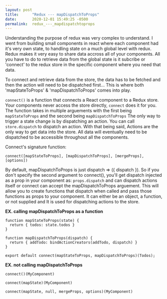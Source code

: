 ```yaml
---
layout: post
title:      "Redux --- mapDispatchToProps"
date:       2020-12-01 15:49:25 -0500
permalink:  redux_---_mapdispatchtoprops
---
```


Understanding the purpose of redux was very complex to understand. I went from building small components in react where each component had it's very own state, to handling state on a much global level with redux. Redux makes it very easy to share data accross all of your components. All you have to do to retrieve data from the global state is it subcribe or 'connect' to the redux store in the specific component where you need that data. 

To connect and retrieve data from the store, the data has to be fetched and then the action will need to be dispatched first... This is where both 'mapStateToProps' & 'mapDispatchToProps' comes into play.

`connect()` is a function that connects a React component to a Redux store. Your components never access the store directly, `connect` does it for you. The function takes in multiple arguements with the first being` mapStateToProps` and the second being `mapDispatchToProps`
The only way to trigger a state change is by dispatching an action. You can call `store.dispatch` to dispatch an action. With that being said, Actions are the only way to get data into the store. All data will eventually need to be dispatched to be accessible throughout all the components. 

Connect's signature function:
```
connect([mapStateToProps], [mapDispatchToProps], [mergeProps], [options])
```

By default, mapDispatchToProps is just dispatch => ({ dispatch }). So if you don't specify the second argument to connect(), you'll get dispatch injected as a prop in your component as: `props.dispatch` and can dispatch actions itself or connect can accept the mapDispatchToProps arguement. This will allow you to create functions that dispatch when called and pass those functions as props to your component. It can either be an object, a function, or not supplied and It is used for dispatching actions to the store.

**EX. calling mapDispatchToProps as a function**
```
function mapStateToProps(state) {
  return { todos: state.todos }
}

function mapDispatchToProps(dispatch) {
  return { addTodo: bindActionCreators(addTodo, dispatch) }
}

export default connect(mapStateToProps, mapDispatchToProps)(Todos);
```

**EX. not calling mapDispatchToProps**
```
connect()(MyComponent)

connect(mapState)(MyComponent)

connect(mapState, null, mergeProps, options)(MyComponent)
```
